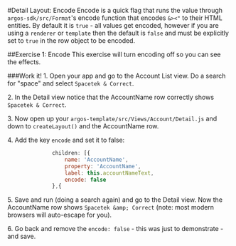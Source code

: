 #Detail Layout: Encode
Encode is a quick flag that runs the value through `argos-sdk/src/Format`'s encode function that encodes `&><"` to their HTML entities. By default it is `true` - all values get encoded, however if you are using a `renderer` or `template` then the default is `false` and must be explicitly set to `true` in the row object to be encoded.


##Exercise 1: Encode
This exercise will turn encoding off so you can see the effects.

###Work it!
1\. Open your app and go to the Account List view. Do a search for "space" and select `Spacetek & Correct`.

2\. In the Detail view notice that the AccountName row correctly shows `Spacetek & Correct`.

3\. Now open up your `argos-template/src/Views/Account/Detail.js` and down to `createLayout()` and the AccountName row.

4\. Add the key `encode` and set it to false:

```javascript
              children: [{
                  name: 'AccountName',
                  property: 'AccountName',
                  label: this.accountNameText,
                  encode: false
              },{
```

5\. Save and run (doing a search again) and go to the Detail view. Now the AccountName row shows `Spacetek &amp; Correct` (note: most modern browsers will auto-escape for you).

6\. Go back and remove the `encode: false` - this was just to demonstrate - and save.